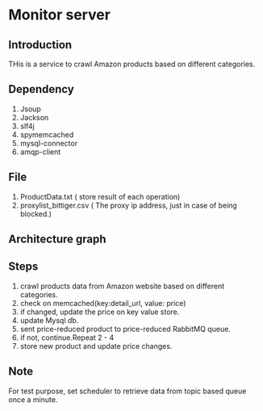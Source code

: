 # Monitor server

## Introduction
THis is a service to crawl Amazon products based on different categories.

## Dependency
1. Jsoup
2. Jackson
3. slf4j
4. spymemcached
5. mysql-connector
6. amqp-client

## File
1. ProductData.txt ( store result of each operation)
2. proxylist_bittiger.csv ( The proxy ip address, just in case of being blocked.)

## Architecture graph

## Steps
1. crawl products data from Amazon website based on different categories.
2. check on memcached(key:detail_url, value: price)
3. if changed, update the price on key value store.
4. update Mysql db.
5. sent price-reduced product to price-reduced RabbitMQ queue. 
6. if not, continue.Repeat 2 - 4
7. store new product and update price changes.

## Note

For test purpose, set scheduler to retrieve data from topic based  queue once a minute.


